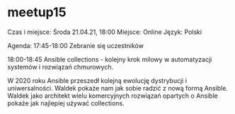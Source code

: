 # meetup15

Czas i miejsce:
Środa 21.04.21, 18:00
Miejsce: Online
Język: Polski

Agenda:
17:45-18:00 Zebranie się uczestników

18:00-18:45 Ansible collections - kolejny krok milowy w automatyzacji systemów i rozwiązań chmurowych.

W 2020 roku Ansible przeszedł kolejną ewolucję dystrybucji i uniwersalności. Waldek pokaże nam jak sobie radzić z nową formą Ansible.
Waldek jako architekt wielu komercyjnych rozwiązań opartych o Ansible pokaże jak najlepiej używać collections.
